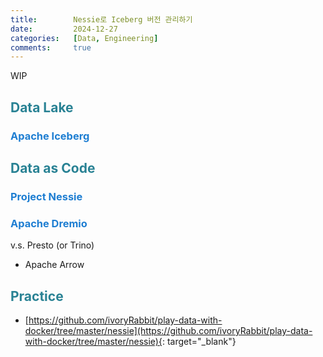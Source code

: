 ```yaml
---
title:        Nessie로 Iceberg 버전 관리하기
date:         2024-12-27
categories:   [Data, Engineering]
comments:     true
---
```


<style>
H2 { color: #298294 }
H3 { color: #1e7ed2 }
H4 { color: #C7A579 }
</style>

WIP

## Data Lake

### Apache Iceberg

## Data as Code

### Project Nessie

### Apache Dremio

v.s. Presto (or Trino)
- Apache Arrow

## Practice

- [https://github.com/ivoryRabbit/play-data-with-docker/tree/master/nessie](https://github.com/ivoryRabbit/play-data-with-docker/tree/master/nessie){: target="_blank"}

